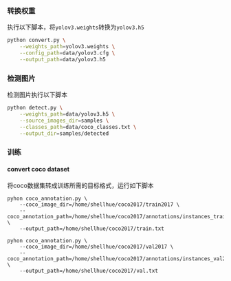 ### 转换权重 ###
执行以下脚本，将`yolov3.weights`转换为`yolov3.h5`
```bash
python convert.py \
	--weights_path=yolov3.weights \
	--config_path=data/yolov3.cfg \
	--output_path=data/yolov3.h5
```

### 检测图片 ###
检测图片执行以下脚本
```bash
python detect.py \
	--weights_path=data/yolov3.h5 \
	--source_images_dir=samples \
	--classes_path=data/coco_classes.txt \
	--output_dir=samples/detected
```

### 训练 ###

#### convert coco dataset ####
将coco数据集转成训练所需的目标格式，运行如下脚本
```
pyhon coco_annotation.py \
	--coco_image_dir=/home/shellhue/coco2017/train2017 \
	--coco_annotation_path=/home/shellhue/coco2017/annotations/instances_train2017.json \
	--output_path=/home/shellhue/coco2017/train.txt

pyhon coco_annotation.py \
	--coco_image_dir=/home/shellhue/coco2017/val2017 \
	--coco_annotation_path=/home/shellhue/coco2017/annotations/instances_val2017.json \
	--output_path=/home/shellhue/coco2017/val.txt
```